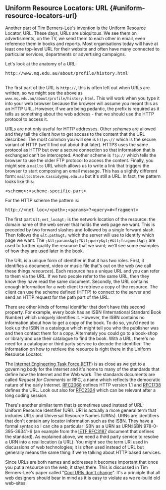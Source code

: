 ## Uniform Resource Locators: URL {#uniform-resource-locators-url}

Another part of Tim Berners-Lee&#039;s invention is the Uniform Resource Locator, URL. These days, URLs are ubiquitous. We see them on advertisments, on the TV, we send them to each other in email, even reference them in books and reports. Most organisations today will have at least one top-level URL for their website and often have many connected to particular services, departments or advertising campaigns.

Let&#039;s look at the anatomy of a URL:

<pre>http://www.mq.edu.au/about/profile/history.html
      </pre>

The first part of the URL is `http://`, this is often left out when URLs are written, so we might see the above as `www.mq.edu.au/about/profile/history.html`. This will work when you type it into your web browser because the browser will assume you meant this as an HTTP URL. However, if we are being pedantic, the prefix is required as it tells us something about the web address - that we should use the HTTP protocol to access it.

URLs are not only useful for HTTP addresses. Other _schemes_ are allowed and they tell the client how to get access to the content that the URL describes. The most common you will see is `https://` which is the secure variant of HTTP (we&#039;ll find out about that later). HTTPS uses the same protocol as HTTP but over a secure connection so that information that is exchanged can&#039;t be intercepted. Another scheme is `ftp://` which tells the browser to use the older FTP protocol to access the content. Finally, you might see a `mailto` URL which allows us to write a link that triggers the browser to start composing an email message. This has a slightly different form: `mailto:Steve.Cassidy@mq.edu.au` but it&#039;s still a URL. In fact, the pattern looks like this:

<pre>&lt;scheme&gt;:&lt;scheme-specific-part&gt;
</pre>

For the HTTP scheme the pattern is:

<pre>http://&lt;net_loc&gt;/&lt;path&gt;;&lt;params&gt;?&lt;query&gt;#&lt;fragment&gt;
</pre>

The first part `&lt;net_loc&gt;` is the network location of the resource: the domain name of the web server that holds the web page we want. This is preceded by two forward slashes and followed by a single forward slash. Then follows the `&lt;path&gt;` which the server will use to identify which page we want. The `;&lt;params&gt;?&lt;query&gt;#&lt;fragment&gt;` are used to further qualify the resource that we want; we&#039;ll see some examples of how they are used later in the book.

The URL is a unique form of identifier in that it has two roles. First, it identifies a document, video or music file that&#039;s out on the web (we call these things _resources_). Each resource has a unique URL and you can refer to them via the URL. If we two people refer to the same URL, then they know they have read the same document. Secondly, the URL contains enough information for a web client to retrieve a copy of the resource. The client can use the scheme defined (HTTP) to connect to the server and send an HTTP request for the path part of the URL.

There are other kinds of formal identifier that don&#039;t have this second property. For example, every book has an ISBN (International Standard Book Number) which uniquely identifies it. However, the ISBN contains no information about how to get a copy of the book. To do so, you&#039;d need to look up the ISBN in a catalogue which might tell you who the publisher was and then contact them for a copy. Alternately you could go to a book-shop or library and use their catalogue to find the book. With a URL, there&#039;s no need for a catalogue or third party service to decode the identifier. The information on how to retrieve the resource is right there in the Uniform Resource Locator.

The [Internet Engineering Task Force (IETF)](http://www.ietf.org/) is as close as we get to a governing body for the Internet and it&#039;s home to many of the standards that define how the Internet and the Web work. The standards documents are called _Request for Comments_ or RFC, a name which reflects the democratic nature of the early Internet. [RFC2068](http://datatracker.ietf.org/doc/rfc2068/) defines HTTP version 1.1 and [RFC1738](http://datatracker.ietf.org/doc/rfc1738/) defines the URL. Look out also for [RFC2324](http://datatracker.ietf.org/doc/rfc2324/) which can be relevant after a long coding session.

There&#039;s another similar term that is sometimes used instead of URL: Uniform Resource Identifier (URI). URI is actually a more general term that includes URLs and Universal Resource Names (URNs). URNs are identifiers that don&#039;t contain any locator information such as the ISBN. They have a formal syntax so I can cite a particular ISBN as a URN as URN:ISBN:978-0-395-36341-6 (an example from the [IETF RFC3187](http://tools.ietf.org/html/draft-ietf-urnbis-rfc3187bis-isbn-urn-01) document that defines the standard). As explained above, we need a third party service to resolve a URN into a real location (a URL). You might see the term URI used in discussions of web technologies; it is often used instead of URL but generally means the same thing if we&#039;re talking about HTTP based services.

Since URLs are both names and addresses it becomes important that once you put a resource on the web, it stays there. This is discussed in Tim Berners-Lee&#039;s paper called &quot;[Cool URIs don&#039;t change](http://www.w3.org/Provider/Style/URI)&quot;. It&#039;s a principle that all web designers should bear in mind as it is easy to violate as we re-build old web-sites.